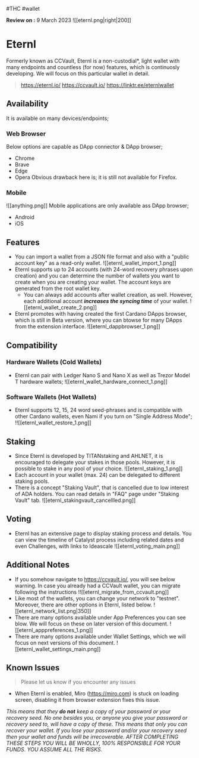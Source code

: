 #THC #wallet

**Review on :** 9 March 2023
![[eternl.png|right|200]]
# Eternl 
Formerly known as CCVault, Eternl is a non-custodial*, light wallet with many endpoints and countless (for now) features, which is continuosly developing. We will focus on this particular wallet in detail.
> https://eternl.io/
> https://ccvault.io/
> https://linktr.ee/eternlwallet
## Availability
It is available on many devices/endpoints;
### Web Browser
Below options are capable as DApp connector & DApp browser;
* Chrome 
* Brave
* Edge
* Opera
Obvious drawback here is; it is still not available for Firefox.
### Mobile

![[anything.png]]
Mobile applications are only available ass DApp browser;
* Android
* iOS
## Features
* You can import a wallet from a JSON file format and also with a "public account key" as a read-only wallet.
![[eternl_wallet_import_1.png]]
* Eternl supports up to 24 accounts (with 24-word recovery phrases upon creation) and you can determine the number of wallets you want to create when you are creating your wallet. The account keys are generated from the root wallet key. 
	* You can always add accounts after wallet creation, as well. However, each additional account ***increases the syncing time*** of your wallet.
![[eternl_wallet_create_2.png]]
* Eternl promotes with having created the first Cardano DApps browser, which is still in Beta version, where you can btowse for many DApps from the extension interface.
![[eternl_dappbrowser_1.png]]
## Compatibility
### Hardware Wallets (Cold Wallets)
* Eternl can pair with Ledger Nano S and Nano X as well as Trezor Model T hardware wallets;
![[eternl_wallet_hardware_connect_1.png]]
### Software Wallets (Hot Wallets)
 * Eternl supports 12, 15, 24 word seed-phrases and is compatible with other Cardano wallets, even Nami if you turn on "Single Address Mode";
!![[eternl_wallet_restore_1.png]]
## Staking
* Since Eternl is developed by TITANstaking and AHLNET, it is encouraged to delegate your stakes in those pools. However, it is possible to stake in any pool of your choice.
![[eternl_staking_1.png]]
* Each account in your wallet (max. 24) can be delegated to different staking pools.
* There is a concept "Staking Vault", that is cancelled due to low interest of ADA holders. You can read details in "FAQ" page under "Staking Vault" tab.
![[eternl_stakingvault_cancellled.png]]

## Voting 
* Eternl has an extensive page to display staking process and details. You can view the timeline of Catalyst process including related dates and even Challenges, with links to Ideascale
![[eternl_voting_main.png]]

## Additional Notes
* If you somehow navigate to https://ccvault.io/, you will see below warning. In case you already had a CCVault wallet, you can migrate following the instructions
!![[eternl_migrate_from_ccvault.png]]
* Like most of the wallets, you can change your network to "testnet". Moreover, there are other options in Eternl, listed below.
![[eternl_network_list.png|350]]
* There are many options available under App Preferences you can see blow. We will focus on these on later version of this document.
![[eternl_apppreferences_1.png]]
* There are many options available under Wallet Settings, which we will focus on next versions of this document.
![[eternl_wallet_settings_main.png]]

## Known Issues
>Please let us know if you encounter any issues

* When Eternl is enabled, Miro (https://miro.com) is stuck on loading screen, disabling it from browser extension fixes this issue.

*This means that they **do not** keep a copy of your password or your recovery seed. No one besides you, or anyone you give your password or recovery seed to, will have a copy of these. This means that only you can recover your wallet. If you lose your password and/or your recovery seed then your wallet and funds will be irrecoverable. AFTER COMPLETING THESE STEPS YOU WILL BE WHOLLY, 100% RESPONSIBLE FOR YOUR FUNDS. YOU ASSUME ALL THE RISKS.*
